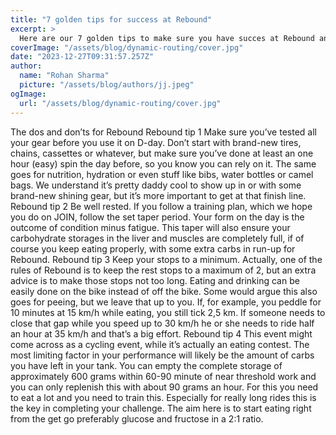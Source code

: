 ```yaml
---
title: "7 golden tips for success at Rebound"
excerpt: >
  Here are our 7 golden tips to make sure you have succes at Rebound and don’t hit a wall before your cycling computer says ‘route completed’.
coverImage: "/assets/blog/dynamic-routing/cover.jpg"
date: "2023-12-27T09:31:57.257Z"
author:
  name: "Rohan Sharma"
  picture: "/assets/blog/authors/jj.jpeg"
ogImage:
  url: "/assets/blog/dynamic-routing/cover.jpg"
---
```


The dos and don’ts for Rebound
Rebound tip 1
Make sure you’ve tested all your gear before you use it on D-day. Don’t start with brand-new tires, chains, cassettes or whatever, but make sure you’ve done at least an one hour (easy) spin the day before, so you know you can rely on it. The same goes for nutrition, hydration or even stuff like bibs, water bottles or camel bags. We understand it’s pretty daddy cool to show up in or with some brand-new shining gear, but it’s more important to get at that finish line.
Rebound tip 2
Be well rested. If you follow a training plan, which we hope you do on JOIN, follow the set taper period. Your form on the day is the outcome of condition minus fatigue. This taper will also ensure your carbohydrate storages in the liver and muscles are completely full, if of course you keep eating properly, with some extra carbs in run-up for Rebound.
Rebound tip 3
Keep your stops to a minimum. Actually, one of the rules of Rebound is to keep the rest stops to a maximum of 2, but an extra advice is to make those stops not too long. Eating and drinking can be easily done on the bike instead of off the bike. Some would argue this also goes for peeing, but we leave that up to you. If, for example, you peddle for 10 minutes at 15 km/h while eating, you still tick 2,5 km. If someone needs to close that gap while you speed up to 30 km/h he or she needs to ride half an hour at 35 km/h and that’s a big effort.
Rebound tip 4
This event might come across as a cycling event, while it’s actually an eating contest. The most limiting factor in your performance will likely be the amount of carbs you have left in your tank. You can empty the complete storage of approximately 600 grams within 60-90 minute of near threshold work and you can only replenish this with about 90 grams an hour. For this you need to eat a lot and you need to train this. Especially for really long rides this is the key in completing your challenge. The aim here is to start eating right from the get go preferably glucose and fructose in a 2:1 ratio.